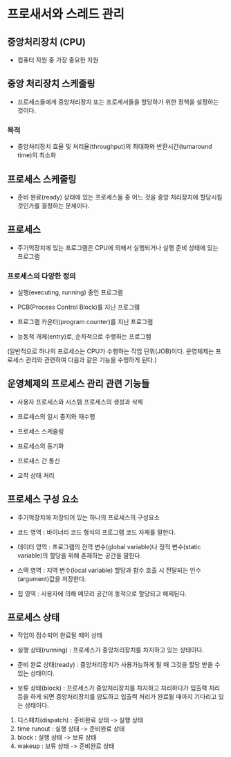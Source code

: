 # 프로새서와 스레드 관리

## 중앙처리장치 (CPU) 
- 컴퓨터 자원 중 가장 중요한 자원

## 중앙 처리장치 스케줄링

- 프로세스들에게 중앙처리장치 또는 프로세서들을 할당하기 위한 정책을 설정하는 것이다.

### 목적 

- 중앙처리장치 효율 및 처리율(throughput)의 최대화와 반환시간(tumaround time)의 최소화


## 프로세스 스케줄링

- 준비 완료(ready) 상태에 있는 프로세스들 중 어느 것을 중앙 처리장치에 할당시킬 것인가를 결정하는 문제이다.


## 프로세스

- 주기억장치에 있는 프로그램은 CPU에 의해서 실행되거나 실행 준비 상태에 있는 프로그램


### 프로세스의 다양한 정의

- 실행(executing, running) 중인 프로그램

- PCB(Process Control Block)를 지닌 프로그램

- 프로그램 카운터(program counter)를 지닌 프로그램

- 능동적 개체(entry)로, 순차적으로 수행하는 프로그램

(일반적으로 하나의 프로세스는 CPU가 수행하는 작업 단위(JOB)이다. 운영체제는 프로세스 관리와 관련하여 다음과 같은 기능을 수행하게 된다.)


## 운영체제의 프로세스 관리 관련 기능들

- 사용자 프로세스와 시스템 프로세스의 생성과 삭제

- 프로세스의 일시 중지와 재수행

- 프로세스 스케줄링

- 프로세스의 동기화

- 프로새스 간 통신

- 교착 상태 처리


## 프로세스 구성 요소

- 주기억장치에 저장되어 있는 하나의 프로세스의 구성요소


- 코드 영역 : 바이너리 코드 형식의 프로그램 코드 자체를 말한다.
- 데이터 영역 : 프로그램의 전역 변수(global variable)나 정적 변수(static variable)의 할당을 위해 존재하는 공간을 말한다.
- 스택 영역 : 지역 변수(local variable) 할당과 함수 호출 시 전달되는 인수(argument)값을 저장한다.
- 힙 영역 : 사용자에 의해 메모리 공간이 동적으로 할당되고 해제된다.


## 프로세스 상태 

- 작업이 접수되어 완료될 때의 상태


- 실행 상태(running) : 프로세스가 중앙처리장치를 차지하고 있는 상태이다.
- 준비 완료 상태(ready) : 중앙처리장치가 사용가능하게 될 때 그것을 할당 받을 수 있는 상태이다.
- 보류 상태(block) : 프로세스가 중앙처리장치를 차지하고 처리하다가 입출력 처리 등을 하게 되면 중앙처리장치를 양도하고 입출력 처리가 완료될 때까지 기다리고 있는 상태이다.

1. 디스패치(dispatch) : 준비완료 상태 -> 실행 상태
2. time runout : 실행 상태 -> 준비완료 상태
3. block : 실행 상태 -> 보류 상태
4. wakeup : 보류 상태 -> 준비완료 상태 